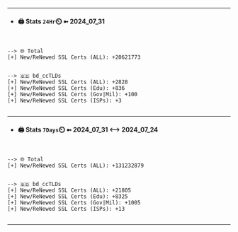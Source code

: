 

---
- #### 🖨️ **Stats** `24Hr`⏲️ ➼ 2024_07_31
```console


--> 🌐 Total
[+] New/ReNewed SSL Certs (ALL): +20621773


--> 🇧🇩 bd_ccTLDs
[+] New/ReNewed SSL Certs (ALL): +2828
[+] New/ReNewed SSL Certs (Edu): +836
[+] New/ReNewed SSL Certs (Gov|Mil): +100
[+] New/ReNewed SSL Certs (ISPs): +3


```

---
- #### 🖨️ **Stats** `7Days`⏲️ ➼ 2024_07_31 <--> 2024_07_24
```console


--> 🌐 Total
[+] New/ReNewed SSL Certs (ALL): +131232879


--> 🇧🇩 bd_ccTLDs
[+] New/ReNewed SSL Certs (ALL): +21805
[+] New/ReNewed SSL Certs (Edu): +8325
[+] New/ReNewed SSL Certs (Gov|Mil): +1005
[+] New/ReNewed SSL Certs (ISPs): +13


```

---

